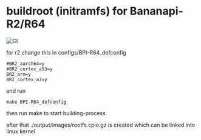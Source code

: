 # buildroot (initramfs) for Bananapi-R2/R64
![CI](https://github.com/frank-w/buildroot/workflows/CI/badge.svg?branch=ci-test)

for r2 change this in configs/BPI-R64_defconfig

```
#BR2_aarch64=y
#BR2_cortex_a53=y
BR2_arm=y
BR2_cortex_a7=y
```
and run

```
make BPI-R64_defconfig
```

then run make to start building-process

after that ./output/images/rootfs.cpio.gz is created
which can be linked into linux kernel
